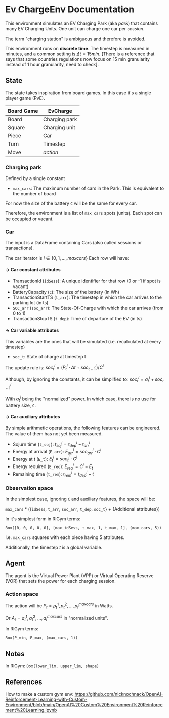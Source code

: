 # Ev ChargeEnv Documentation
This environment simulates an EV Charging Park (aka _park_) that contains many EV Charging Units. One unit can charge one car per _session_.

The term "charging station" is ambiguous and therefore is avoided.

This environment runs on **discrete time**. The timestep is measured in minutes, and a common setting is $\Delta t = 15 min$. [There is a reference that says that some countries regulations now focus on 15 min granularity instead of 1 hour granularity, need to check].


## State
The state takes inspiration from board games. In this case it's a single player game (PvE).

| Board Game | EvCharge      |
|------------|---------------|
| Board      | Charging park |
| Square     | Charging unit |
| Piece      | Car           |
| Turn       | Timestep      |
| Move       | _action_      |

### Charging park
Defined by a single constant

* `max_cars`: The maximum number of cars in the Park. This is equivalent to the number of board 

For now the size of the battery `C` will be the same for every car.

Therefore, the environment is a list of `max_cars` spots (units). Each spot can be occupied or vacant.

### Car
The input is a DataFrame containing Cars (also called sessions or transactions). 

The car iterator is $i \in \{0, 1, ..., maxcars \}$
Each row will have:


#### → Car constant attributes
* TransactionId (`idSess`): A unique identifier for that row (0 or -1 if spot is vacant)
* BatteryCapacity (`C`): The size of the battery (in Wh)
* TransactionStartTS (`t_arr`): The timestep in which the car arrives to the parking lot (in ts)
* `SOC_arr` (`soc_arr`): The State-Of-Charge with which the car arrives (from 0 to 1)
* TransactionStopTS (`t_dep`): Time of departure of the EV (in ts)

#### → Car variable attributes
This variables are the ones that will be simulated (i.e. recalculated at every timestep)

* `soc_t`: State of charge at timestep t

The update rule is:
$soc_{t}^i = (P_{t}^i \cdot \Delta t + soc_{t-1}^i)/C^i$

Although, by ignoring the constants, it can be simplified to: 
$soc_{t}^i = a_{t}^i + soc_{t-1}^i$

With $a_{t}^i$ being the "normalized" power. In which case, there is no use for battery size, `C`.

#### → Car auxiliary attributes
By simple arithmetic operations, the following features can be engineered. The value of them has not yet been measured.

* Sojurn time (`t_soj`): $t_{soj}^i = t_{dep}^i - t_{arr}^i$
* Energy at arrival (`E_arr`): $E_{arr}^i = soc_{arr}^i \cdot C^i$
* Energy at t (`E_t`): $E_{t}^i = soc_{t}^i \cdot C^i$
* Energy required (`E_req`): $E_{req}^i = C^i - E_{t}$
* Remaining time (`t_rem`): $t_{rem}^i = t_{dep}^i - t$

### Observation space
In the simplest case, ignoring `C` and auxiliary features, the space will be:

`max_cars` * ({`idSess`, `t_arr`, `soc_arr`, `t_dep`, `soc_t`} + {Additional attributes})

In it's simplest form in RlGym terms:

`Box([0, 0, 0, 0, 0], [max_idSess, t_max, 1, t_max, 1], (max_cars, 5))`

I.e. `max_cars` squares with each piece having 5 attributes.

Additionally, the timestep $t$ is a global variable.

## Agent
The agent is the Virtual Power Plant (VPP) or Virtual Operating Reserve (VOR) that sets the power for each charging session.

### Action space
The action will be $P_t = {p_t^1, p_t^2, ..., p_t^{maxcars}}$ in Watts.

Or $A_t = {a_t^1, a_t^2, ..., a_t^{maxcars}}$ in "normalized units".

In RlGym terms:

`Box(P_min, P_max, (max_cars, 1))`

## Notes
In RlGym: `Box(lower_lim, upper_lim, shape)`


## References
How to make a custom gym env: https://github.com/nicknochnack/OpenAI-Reinforcement-Learning-with-Custom-Environment/blob/main/OpenAI%20Custom%20Environment%20Reinforcement%20Learning.ipynb


